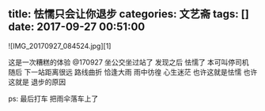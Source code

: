title: 怯懦只会让你退步
categories: 文艺斋
tags: []
date: 2017-09-27 00:51:00
---
![IMG_20170927_084524.jpg][1]

这是一次糟糕的体验
@170927
坐公交坐过站了
发现之后
怯懦了
本可叫停司机
随后
下一站距离很远
路线曲折
恰逢大雨
雨中彷徨
心生迷茫
也许这就是怯懦
也许这就是
退步的原因

ps:
最后打车
把雨伞落车上了
